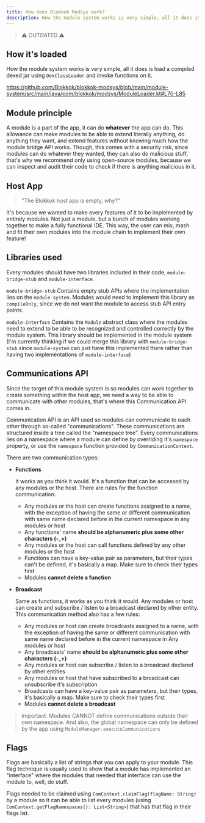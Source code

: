 ```yaml
---
title: How does Blokkok ModSys work?
description: How the module system works is very simple, all it does is load a compiled dexed jar using `DexClassLoader` and invoke functions on it.
---
```


> ⚠ OUTDATED ⚠

## How it's loaded

How the module system works is very simple, all it does is load a compiled dexed jar using `DexClassLoader` and invoke functions on it.

<https://github.com/Blokkok/blokkok-modsys/blob/main/module-system/src/main/java/com/blokkok/modsys/ModuleLoader.kt#L70-L85>

## Module principle
A module is a part of the app, it can do **whatever** the app can do. This allowance can make modules to be able to extend literally anything, do anything they want, and extend features without knowing much how the module bridge API works. Though, this comes with a security risk, since modules can do whatever they wanted, they can also do malicious stuff, that's why we recommend only using open-source modules, because we can inspect and audit their code to check if there is anything malicious in it.

## Host App
> "The Blokkok host app is empty, why?"

It's because we wanted to make every features of it to be implemented by entirely modules. Not just a module, but a bunch of modules working together to make a fully functional IDE. This way, the user can mix, mash and fit their own modules into the module chain to implement their own feature!

## Libraries used
Every modules should have two libraries included in their code, `module-bridge-stub` and `module-interface`.

`module-bridge-stub` Contains empty stub APIs where the implementation lies on the `module-system`. Modules would need to implement this library as `compileOnly`, since we do not want the module to access stub API entry points.

`module-interface` Contains the `Module` abstract class where the modules need to extend to be able to be recognized and controlled correctly by the module system. This library should be implemented in the module system (I'm currently thinking if we could merge this library with `module-bridge-stub` since `module-system` can just have this implemented there rather than having two implementations of `module-interface`)

## Communications API
Since the target of this module system is so modules can work together to create something within the host app, we need a way to be able to communicate with other modules, that's where this Communication API comes in.

Communication API is an API used so modules can communicate to each other through so-called "communications". These communications are structured inside a tree called the "namespace tree". Every communications lies on a namespace where a module can define by overriding it's `namespace` property, or use the `namespace` function provided by `CommunicationContext`.

There are two communication types:
 - **Functions**

   It works as you think it would. It's a function that can be accessed by any modules or the host. There are rules for the function communication:
    - Any modules or the host can create functions assigned to a name, with the exception of having the same or different communication with same name declared before in the current namespace in any modules or host
    - Any functions' name **should be alphanumeric plus some other characters (-_+)**
    - Any modules or the host can call functions defined by any other modules or the host
    - Functions can have a key-value pair as parameters, but their types can't be defined, it's basically a map. Make sure to check their types first
    - Modules **cannot delete a function**
 - **Broadcast**

   Same as functions, it works as you think it would. Any modules or host can create and subscribe / listen to a broadcast declared by other entity. This communication method also has a few rules:
   - Any modules or host can create broadcasts assigned to a name, with the exception of having the same or different communication with same name declared before in the current namespace in Any modules or host
   - Any broadcasts' name **should be alphanumeric plus some other characters (-_+)**
   - Any modules or host can subscribe / listen to a broadcast declared by other entities
   - Any modules or host that have subscribed to a broadcast can unsubscribe it's subscription
   - Broadcasts can have a key-value pair as parameters, but their types, it's basically a map. Make sure to check their types first
   - Modules **cannot delete a broadcast**

> Important: Modules CANNOT define communications outside their own namespace. And also, the global namespace can only be defined by the app using `ModuleManager.executeCommunications`

## Flags
Flags are basically a list of strings that you can apply to your module. This flag technique is usually used to show that a module has implemented an "interface" where the modules that needed that interface can use the module to, well, do stuff.

Flags needed to be claimed using `ComContext.claimFlag(flagName: String)` by a module so it can be able to list every modules (using `ComContext.getFlagNamespaces(): List<String>`) that has that flag in their flags list.